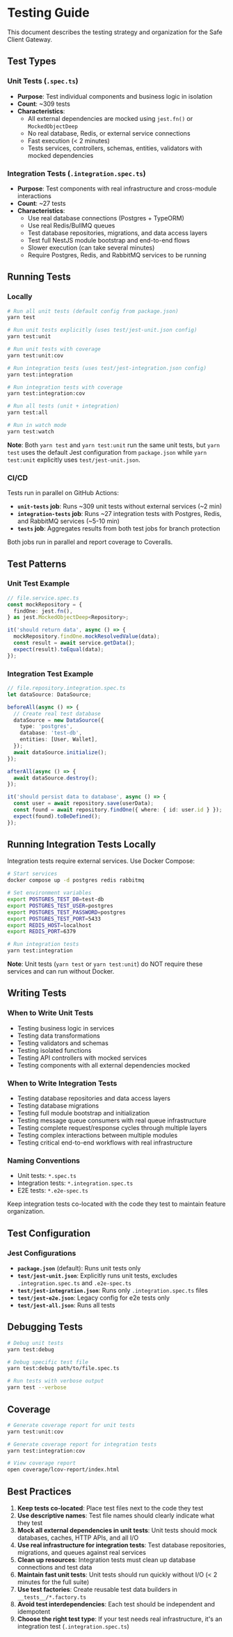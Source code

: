 # Testing Guide

This document describes the testing strategy and organization for the Safe Client Gateway.

## Test Types

### Unit Tests (`.spec.ts`)

- **Purpose**: Test individual components and business logic in isolation
- **Count**: ~309 tests
- **Characteristics**:
  - All external dependencies are mocked using `jest.fn()` or `MockedObjectDeep`
  - No real database, Redis, or external service connections
  - Fast execution (< 2 minutes)
  - Tests services, controllers, schemas, entities, validators with mocked dependencies

### Integration Tests (`.integration.spec.ts`)

- **Purpose**: Test components with real infrastructure and cross-module interactions
- **Count**: ~27 tests
- **Characteristics**:
  - Use real database connections (Postgres + TypeORM)
  - Use real Redis/BullMQ queues
  - Test database repositories, migrations, and data access layers
  - Test full NestJS module bootstrap and end-to-end flows
  - Slower execution (can take several minutes)
  - Require Postgres, Redis, and RabbitMQ services to be running

## Running Tests

### Locally

```bash
# Run all unit tests (default config from package.json)
yarn test

# Run unit tests explicitly (uses test/jest-unit.json config)
yarn test:unit

# Run unit tests with coverage
yarn test:unit:cov

# Run integration tests (uses test/jest-integration.json config)
yarn test:integration

# Run integration tests with coverage
yarn test:integration:cov

# Run all tests (unit + integration)
yarn test:all

# Run in watch mode
yarn test:watch
```

**Note**: Both `yarn test` and `yarn test:unit` run the same unit tests, but `yarn test` uses the default Jest configuration from `package.json` while `yarn test:unit` explicitly uses `test/jest-unit.json`.

### CI/CD

Tests run in parallel on GitHub Actions:

- **`unit-tests` job**: Runs ~309 unit tests without external services (~2 min)
- **`integration-tests` job**: Runs ~27 integration tests with Postgres, Redis, and RabbitMQ services (~5-10 min)
- **`tests` job**: Aggregates results from both test jobs for branch protection

Both jobs run in parallel and report coverage to Coveralls.

## Test Patterns

### Unit Test Example

```typescript
// file.service.spec.ts
const mockRepository = {
  findOne: jest.fn(),
} as jest.MockedObjectDeep<Repository>;

it('should return data', async () => {
  mockRepository.findOne.mockResolvedValue(data);
  const result = await service.getData();
  expect(result).toEqual(data);
});
```

### Integration Test Example

```typescript
// file.repository.integration.spec.ts
let dataSource: DataSource;

beforeAll(async () => {
  // Create real test database
  dataSource = new DataSource({
    type: 'postgres',
    database: 'test-db',
    entities: [User, Wallet],
  });
  await dataSource.initialize();
});

afterAll(async () => {
  await dataSource.destroy();
});

it('should persist data to database', async () => {
  const user = await repository.save(userData);
  const found = await repository.findOne({ where: { id: user.id } });
  expect(found).toBeDefined();
});
```

## Running Integration Tests Locally

Integration tests require external services. Use Docker Compose:

```bash
# Start services
docker compose up -d postgres redis rabbitmq

# Set environment variables
export POSTGRES_TEST_DB=test-db
export POSTGRES_TEST_USER=postgres
export POSTGRES_TEST_PASSWORD=postgres
export POSTGRES_TEST_PORT=5433
export REDIS_HOST=localhost
export REDIS_PORT=6379

# Run integration tests
yarn test:integration
```

**Note**: Unit tests (`yarn test` or `yarn test:unit`) do NOT require these services and can run without Docker.

## Writing Tests

### When to Write Unit Tests

- Testing business logic in services
- Testing data transformations
- Testing validators and schemas
- Testing isolated functions
- Testing API controllers with mocked services
- Testing components with all external dependencies mocked

### When to Write Integration Tests

- Testing database repositories and data access layers
- Testing database migrations
- Testing full module bootstrap and initialization
- Testing message queue consumers with real queue infrastructure
- Testing complete request/response cycles through multiple layers
- Testing complex interactions between multiple modules
- Testing critical end-to-end workflows with real infrastructure

### Naming Conventions

- Unit tests: `*.spec.ts`
- Integration tests: `*.integration.spec.ts`
- E2E tests: `*.e2e-spec.ts`

Keep integration tests co-located with the code they test to maintain feature organization.

## Test Configuration

### Jest Configurations

- **`package.json`** (default): Runs unit tests only
- **`test/jest-unit.json`**: Explicitly runs unit tests, excludes `.integration.spec.ts` and `.e2e-spec.ts`
- **`test/jest-integration.json`**: Runs only `.integration.spec.ts` files
- **`test/jest-e2e.json`**: Legacy config for e2e tests only
- **`test/jest-all.json`**: Runs all tests

## Debugging Tests

```bash
# Debug unit tests
yarn test:debug

# Debug specific test file
yarn test:debug path/to/file.spec.ts

# Run tests with verbose output
yarn test --verbose
```

## Coverage

```bash
# Generate coverage report for unit tests
yarn test:unit:cov

# Generate coverage report for integration tests
yarn test:integration:cov

# View coverage report
open coverage/lcov-report/index.html
```

## Best Practices

1. **Keep tests co-located**: Place test files next to the code they test
2. **Use descriptive names**: Test file names should clearly indicate what they test
3. **Mock all external dependencies in unit tests**: Unit tests should mock databases, caches, HTTP APIs, and all I/O
4. **Use real infrastructure for integration tests**: Test database repositories, migrations, and queues against real services
5. **Clean up resources**: Integration tests must clean up database connections and test data
6. **Maintain fast unit tests**: Unit tests should run quickly without I/O (< 2 minutes for the full suite)
7. **Use test factories**: Create reusable test data builders in `__tests__/*.factory.ts`
8. **Avoid test interdependencies**: Each test should be independent and idempotent
9. **Choose the right test type**: If your test needs real infrastructure, it's an integration test (`.integration.spec.ts`)
